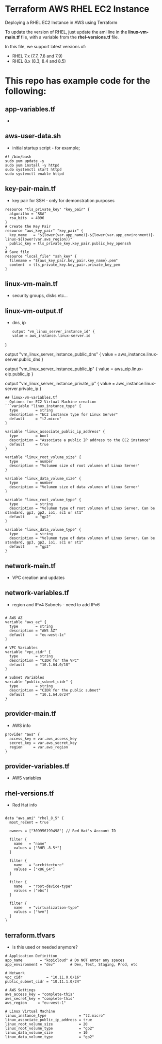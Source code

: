 # Terraform AWS RHEL EC2 Instance

Deploying a RHEL EC2 Instance in AWS using Terraform

To update the version of RHEL, just update the ami line in the **linux-vm-main.tf** file, with a variable from the **rhel-versions.tf** file.

In this file, we support latest versions of:

- RHEL 7.x (7.7, 7.8 and 7.9)
- RHEL 8.x (8.3, 8.4 and 8.5)

# This repo has example code for the following:

## app-variables.tf
- 
## aws-user-data.sh
- initial startup script - for example;
```
#! /bin/bash
sudo yum update -y
sudo yum install -y httpd
sudo systemctl start httpd
sudo systemctl enable httpd
```
## key-pair-main.tf
- key pair for SSH - only for demonstration purposes
```# Generates a secure private key and encodes it as PEM
resource "tls_private_key" "key_pair" {
  algorithm = "RSA"
  rsa_bits  = 4096
}
# Create the Key Pair
resource "aws_key_pair" "key_pair" {
  key_name   = "${lower(var.app_name)}-${lower(var.app_environment)}-linux-${lower(var.aws_region)}"  
  public_key = tls_private_key.key_pair.public_key_openssh
}
# Save file
resource "local_file" "ssh_key" {
  filename = "${aws_key_pair.key_pair.key_name}.pem"
  content  = tls_private_key.key_pair.private_key_pem
}
```

## linux-vm-main.tf
- security groups, disks etc...
## linux-vm-output.tf
- dns, ip
  ```
  output "vm_linux_server_instance_id" {
  value = aws_instance.linux-server.id
}

output "vm_linux_server_instance_public_dns" {
  value = aws_instance.linux-server.public_dns
}

output "vm_linux_server_instance_public_ip" {
  value = aws_eip.linux-eip.public_ip
}

output "vm_linux_server_instance_private_ip" {
  value = aws_instance.linux-server.private_ip
}
```
## linux-vm-variables.tf
- Options for EC2 Virtual Machine creation
```variable "linux_instance_type" {
  type        = string
  description = "EC2 instance type for Linux Server"
  default     = "t2.micro"
}

variable "linux_associate_public_ip_address" {
  type        = bool
  description = "Associate a public IP address to the EC2 instance"
  default     = true
}

variable "linux_root_volume_size" {
  type        = number
  description = "Volumen size of root volumen of Linux Server"
}

variable "linux_data_volume_size" {
  type        = number
  description = "Volumen size of data volumen of Linux Server"
}

variable "linux_root_volume_type" {
  type        = string
  description = "Volumen type of root volumen of Linux Server. Can be standard, gp3, gp2, io1, sc1 or st1"
  default     = "gp2"
}

variable "linux_data_volume_type" {
  type        = string
  description = "Volumen type of data volumen of Linux Server. Can be standard, gp3, gp2, io1, sc1 or st1"
  default     = "gp2"
}
```
## network-main.tf
- VPC creation and updates
  
## network-variables.tf
- region and IPv4 Subnets - need to add IPv6
```

# AWS AZ
variable "aws_az" {
  type        = string
  description = "AWS AZ"
  default     = "eu-west-1c"
}

# VPC Variables
variable "vpc_cidr" {
  type        = string
  description = "CIDR for the VPC"
  default     = "10.1.64.0/18"
}

# Subnet Variables
variable "public_subnet_cidr" {
  type        = string
  description = "CIDR for the public subnet"
  default     = "10.1.64.0/24"
}
```
## provider-main.tf
- AWS info
```
provider "aws" {
  access_key = var.aws_access_key
  secret_key = var.aws_secret_key
  region     = var.aws_region
}
```
## provider-variables.tf
- AWS variables
  
## rhel-versions.tf
- Red Hat info
```

data "aws_ami" "rhel_8_5" {
  most_recent = true

  owners = ["309956199498"] // Red Hat's Account ID

  filter {
    name   = "name"
    values = ["RHEL-8.5*"]
  }

  filter {
    name   = "architecture"
    values = ["x86_64"]
  }

  filter {
    name   = "root-device-type"
    values = ["ebs"]
  }

  filter {
    name   = "virtualization-type"
    values = ["hvm"]
  }
}
```
## terraform.tfvars
- Is this used or needed anymore?
```
# Application Definition 
app_name        = "kopicloud" # Do NOT enter any spaces
app_environment = "dev"       # Dev, Test, Staging, Prod, etc

# Network
vpc_cidr           = "10.11.0.0/16"
public_subnet_cidr = "10.11.1.0/24"

# AWS Settings
aws_access_key = "complete-this"
aws_secret_key = "complete-this"
aws_region     = "eu-west-1"

# Linux Virtual Machine
linux_instance_type               = "t2.micro"
linux_associate_public_ip_address = true
linux_root_volume_size            = 20
linux_root_volume_type            = "gp2"
linux_data_volume_size            = 10
linux_data_volume_type            = "gp2"
```
